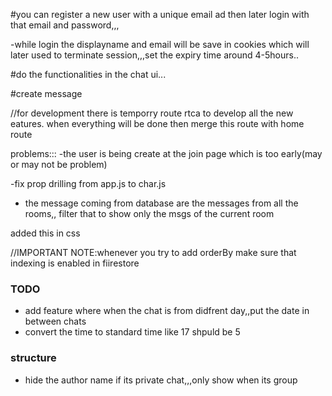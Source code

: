 #you can register a new user with a unique email ad then later login with that email and password,,,

-while login the displayname and email will be save in cookies which will later used to terminate session,,,set the expiry time around 4-5hours..


#do the functionalities in the chat ui...

#create message 


//for development there is temporry route rtca to develop all the new eatures. when everything will be done then merge this route with home route


problems:::
-the user is being create at the join page which is too early(may or may not be problem)

-fix prop drilling from app.js to char.js


- the message coming from database are the messages from all the rooms,, filter that to show only the msgs of the current room



added this in css



//IMPORTANT NOTE:whenever you try to add orderBy make sure that indexing is enabled in fiirestore



### TODO
- add feature where when the chat is from didfrent day,,put the date in between chats
- convert the time to standard time like 17 shpuld be 5




### structure
- hide the author name if its private chat,,,only show when its group


